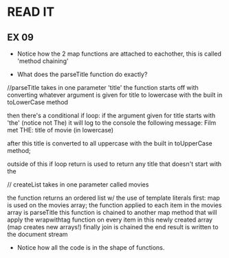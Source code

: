 # READ IT
## EX 09
* Notice how the 2 map functions are attached to eachother, this is called 'method chaining'

* What does the parseTitle function do exactly?

//parseTitle takes in one parameter 'title'
the function starts off with converting whatever argument is given
for title to lowercase with the built in toLowerCase method

then there's a conditional if loop:
if the argument given for title starts with 'the' (notice not The)
it will log to the console the following message:
Film met THE: title of movie (in lowercase)

after this title is converted to all uppercase with the built in toUpperCase method; 

outside of this if loop return is used to return any title that
doesn't start with the


// createList takes in one parameter called movies

the function returns an ordered list w/
the use of template literals
first: map is used on the movies array;
the function applied to each item in the movies array is parseTitle
this function is chained to another map method that
will apply the wrapwithtag function on every item in this newly created array (map creates new arrays!)
finally join is chained 
the end result is written to the document stream

* Notice how all the code is in the shape of functions.